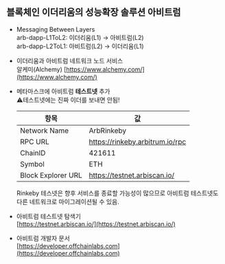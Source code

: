 ## 블록체인 이더리움의 성능확장 솔루션 아비트럼

* Messaging Between Layers  
arb-dapp-L1ToL2: 이더리움(L1) → 아비트럼(L2)  
arb-dapp-L2ToL1: 아비트럼(L2) → 이더리움(L1)

* 이더리움과 아비트럼 네트워크 노드 서비스  
  알케미(Alchemy) [https://www.alchemy.com/](https://www.alchemy.com/)

* 메타마스크에 아비트럼 <b>테스트넷</b> 추가  
⚠️테스트넷에는 진짜 이더를 보내면 안됨!  

  |항목|값|
  |---|---|
  | Network Name       | ArbRinkeby  |  
  | RPC URL            | https://rinkeby.arbitrum.io/rpc |  
  | ChainID            | 421611  |
  | Symbol             | ETH | 
  | Block Explorer URL | https://testnet.arbiscan.io/ |    

  Rinkeby 테스넷은 향후 서비스를 종료할 가능성이 많으므로 아비트럼 테스트넷도 다른 네트워크로 마이그레이션될 수 있음.

* 아비트럼 테스트넷 탐색기  
  [https://testnet.arbiscan.io/](https://testnet.arbiscan.io/)
  
* 아비트럼 개발자 문서  
  [https://developer.offchainlabs.com](https://developer.offchainlabs.com)



